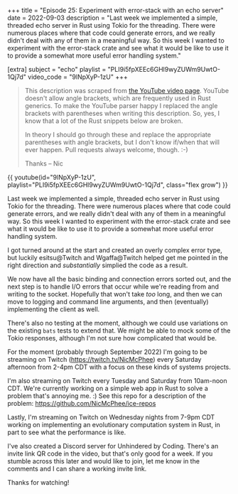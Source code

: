 +++
title = "Episode 25: Experiment with error-stack with an echo server"
date = 2022-09-03
description = "Last week we implemented a simple, threaded echo server in Rust using Tokio for the threading. There were numerous places where that code could generate errors, and we really didn't deal with any of them in a meaningful way. So this week I wanted to experiment with the error-stack crate and see what it would be like to use it to provide a somewhat more useful error handling system."

[extra]
subject = "echo"
playlist = "PLI9i5fpXEEc6GHl9wyZUWm9UwtO-1Qj7d"
video_code = "9lNpXyP-1zU"
+++

> This description was scraped from
> [the YouTube video page](https://www.youtube.com/watch?v=9lNpXyP-1zU&list=PLI9i5fpXEEc6GHl9wyZUWm9UwtO-1Qj7d).
> YouTube doesn't allow angle brackets, which are frequently used
> in Rust generics. To make the YouTube parser happy I replaced the
> angle brackets with parentheses when writing this description.
> So, yes, I know that a lot of the Rust snippets below are broken.
>
> In theory I should go through these and replace
> the appropriate parentheses with angle brackets, but I don't
> know if/when that will ever happen. Pull requests always
> welcome, though. :-)
>
> Thanks – Nic

<div>
 {{ 
    youtube(id="9lNpXyP-1zU", playlist="PLI9i5fpXEEc6GHl9wyZUWm9UwtO-1Qj7d", class="flex grow")
 }} 
</div>

Last week we implemented a simple, threaded echo server in Rust using Tokio for the threading. There were numerous places where that code could generate errors, and we really didn't deal with any of them in a meaningful way. So this week I wanted to experiment with the error-stack crate and see what it would be like to use it to provide a somewhat more useful error handling system.

I got turned around at the start and created an overly complex error type, but luckily esitsu@Twitch and Wgaffa@Twitch helped get me pointed in the right direction and *substantially* simplied the code as a result.

We now have all the basic binding and connection errors sorted out, and the next step is to handle I/O errors that occur while we're reading from and writing to the socket. Hopefully that won't take _too_ long, and then we can move to logging and command line arguments, and then (eventually) implementing the client as well.

There's also no testing at the moment, although we could use variations on the existing `bats` tests to extend that. We might be able to mock some of the Tokio responses, although I'm not sure how complicated that would be.

For the moment (probably through September 2022) I'm going to be streaming on Twitch (https://twitch.tv/NicMcPhee) every Saturday afternoon from 2-4pm CDT with a focus on these kinds of systems projects.

I'm also streaming on Twitch every Tuesday and Saturday from 10am-noon CDT. We're currently working on a simple web app in Rust to solve a problem that's annoying me. :) See this repo for a description of the problem: https://github.com/NicMcPhee/ice-repos

Lastly, I'm streaming on Twitch on Wednesday nights from 7-9pm CDT working on implementing an evolutionary computation system in Rust, in part to see what the performance is like.

I've also created a Discord server for Unhindered by Coding. There's an invite link QR code in the video, but that's only good for a week. If you stumble across this later and would like to join, let me know in the comments and I can share a working invite link.

Thanks for watching!
